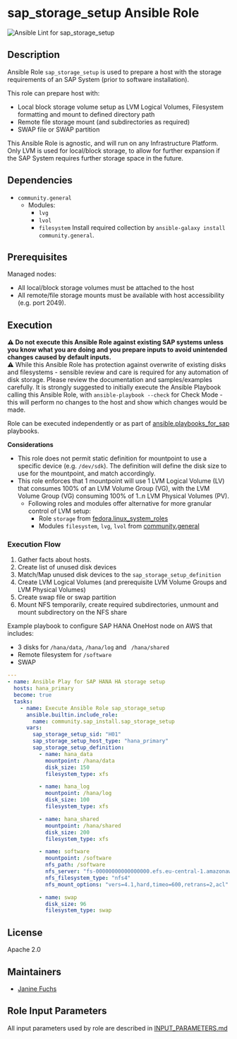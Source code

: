 <!-- BEGIN Title -->
# sap_storage_setup Ansible Role
<!-- END Title -->
![Ansible Lint for sap_storage_setup](https://github.com/sap-linuxlab/community.sap_install/actions/workflows/ansible-lint-sap_storage_setup.yml/badge.svg)

## Description
<!-- BEGIN Description -->
Ansible Role `sap_storage_setup` is used to prepare a host with the storage requirements of an SAP System (prior to software installation).

This role can prepare host with:
- Local block storage volume setup as LVM Logical Volumes, Filesystem formatting and mount to defined directory path
- Remote file storage mount (and subdirectories as required)
- SWAP file or SWAP partition

This Ansible Role is agnostic, and will run on any Infrastructure Platform. Only LVM is used for local/block storage, to allow for further expansion if the SAP System requires further storage space in the future.
<!-- END Description -->

<!-- BEGIN Dependencies -->
## Dependencies
- `community.general`
    - Modules:
        - `lvg`
        - `lvol`
        - `filesystem`
Install required collection by `ansible-galaxy install community.general`.
<!-- END Dependencies -->

<!-- BEGIN Prerequisites -->
## Prerequisites
Managed nodes:
- All local/block storage volumes must be attached to the host
- All remote/file storage mounts must be available with host accessibility (e.g. port 2049).
<!-- END Prerequisites -->

## Execution
<!-- BEGIN Execution -->
**:warning: Do not execute this Ansible Role against existing SAP systems unless you know what you are doing and you prepare inputs to avoid unintended changes caused by default inputs.**</br>
:warning: While this Ansible Role has protection against overwrite of existing disks and filesystems - sensible review and care is required for any automation of disk storage. Please review the documentation and samples/examples carefully. It is strongly suggested to initially execute the Ansible Playbook calling this Ansible Role, with `ansible-playbook --check` for Check Mode - this will perform no changes to the host and show which changes would be made.

Role can be executed independently or as part of [ansible.playbooks_for_sap](https://github.com/sap-linuxlab/ansible.playbooks_for_sap) playbooks.

**Considerations**
- This role does not permit static definition for mountpoint to use a specific device (e.g. `/dev/sdk`). The definition will define the disk size to use for the mountpoint, and match accordingly.
- This role enforces that 1 mountpoint will use 1 LVM Logical Volume (LV) that consumes 100% of an LVM Volume Group (VG), with the LVM Volume Group (VG) consuming 100% of 1..n LVM Physical Volumes (PV).
    - Following roles and modules offer alternative for more granular control of LVM setup:
        - Role `storage` from [fedora.linux_system_roles](https://github.com/linux-system-roles/storage)
        - Modules `filesystem`, `lvg`, `lvol` from [community.general](https://galaxy.ansible.com/ui/repo/published/community/general/)
<!-- END Execution -->

<!-- BEGIN Execution Recommended -->
<!-- END Execution Recommended -->

### Execution Flow
<!-- BEGIN Execution Flow -->
1. Gather facts about hosts.
2. Create list of unused disk devices
3. Match/Map unused disk devices to the `sap_storage_setup_definition`
4. Create LVM Logical Volumes (and prerequisite LVM Volume Groups and LVM Physical Volumes)
5. Create swap file or swap partition
6. Mount NFS temporarily, create required subdirectories, unmount and mount subdirectory on the NFS share
<!-- END Execution Flow -->

<!-- BEGIN Execution Example -->
Example playbook to configure SAP HANA OneHost node on AWS that includes:
- 3 disks for `/hana/data`, `/hana/log` and ` /hana/shared`
- Remote filesystem for `/software`
- SWAP
```yaml
---
- name: Ansible Play for SAP HANA HA storage setup
  hosts: hana_primary
  become: true
  tasks:
    - name: Execute Ansible Role sap_storage_setup
      ansible.builtin.include_role:
        name: community.sap_install.sap_storage_setup
      vars:
        sap_storage_setup_sid: "H01"
        sap_storage_setup_host_type: "hana_primary"
        sap_storage_setup_definition:
          - name: hana_data
            mountpoint: /hana/data
            disk_size: 150
            filesystem_type: xfs

          - name: hana_log
            mountpoint: /hana/log
            disk_size: 100
            filesystem_type: xfs

          - name: hana_shared
            mountpoint: /hana/shared
            disk_size: 200
            filesystem_type: xfs

          - name: software
            mountpoint: /software
            nfs_path: /software
            nfs_server: "fs-00000000000000000.efs.eu-central-1.amazonaws.com:/software"
            nfs_filesystem_type: "nfs4"
            nfs_mount_options: "vers=4.1,hard,timeo=600,retrans=2,acl"

          - name: swap
            disk_size: 96
            filesystem_type: swap
```
<!-- END Execution Example -->

<!-- BEGIN Role Tags -->
<!-- END Role Tags -->

<!-- BEGIN Further Information -->
<!-- END Further Information -->

## License
<!-- BEGIN License -->
Apache 2.0
<!-- END License -->

## Maintainers
<!-- BEGIN Maintainers -->
- [Janine Fuchs](https://github.com/ja9fuchs)
<!-- END Maintainers -->

## Role Input Parameters
All input parameters used by role are described in [INPUT_PARAMETERS.md](https://github.com/sap-linuxlab/community.sap_install/blob/main/roles/sap_storage_setup/INPUT_PARAMETERS.md)

